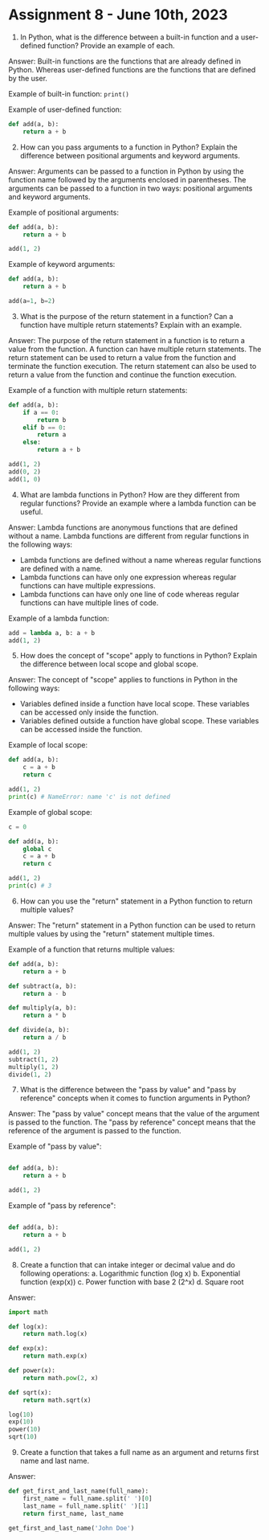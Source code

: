 # Assignment 8 - June 10th, 2023

1. In Python, what is the difference between a built-in function and a user-defined function? Provide an example of each.

Answer: Built-in functions are the functions that are already defined in Python. Whereas user-defined functions are the functions that are defined by the user.

Example of built-in function: `print()`

Example of user-defined function:

```python
def add(a, b):
    return a + b
```

2. How can you pass arguments to a function in Python? Explain the difference between positional arguments and keyword arguments.

Answer: Arguments can be passed to a function in Python by using the function name followed by the arguments enclosed in parentheses. The arguments can be passed to a function in two ways: positional arguments and keyword arguments.

Example of positional arguments:

```python
def add(a, b):
    return a + b

add(1, 2)

```

Example of keyword arguments:

````python
def add(a, b):
    return a + b

add(a=1, b=2)

````

3. What is the purpose of the return statement in a function? Can a function have multiple return statements? Explain with an example.

Answer: The purpose of the return statement in a function is to return a value from the function. A function can have multiple return statements. The return statement can be used to return a value from the function and terminate the function execution. The return statement can also be used to return a value from the function and continue the function execution.

Example of a function with multiple return statements:

```python
def add(a, b):
    if a == 0:
        return b
    elif b == 0:
        return a
    else:
        return a + b

add(1, 2)
add(0, 2)
add(1, 0)
```

4. What are lambda functions in Python? How are they different from regular functions? Provide an example where a lambda function can be useful.

Answer: Lambda functions are anonymous functions that are defined without a name. Lambda functions are different from regular functions in the following ways:

- Lambda functions are defined without a name whereas regular functions are defined with a name.
- Lambda functions can have only one expression whereas regular functions can have multiple expressions.
- Lambda functions can have only one line of code whereas regular functions can have multiple lines of code.

Example of a lambda function:

```python
add = lambda a, b: a + b
add(1, 2)
```

5. How does the concept of "scope" apply to functions in Python? Explain the difference between local scope and global scope.

Answer: The concept of "scope" applies to functions in Python in the following ways:

- Variables defined inside a function have local scope. These variables can be accessed only inside the function.
- Variables defined outside a function have global scope. These variables can be accessed inside the function.

Example of local scope:

```python
def add(a, b):
    c = a + b
    return c

add(1, 2)
print(c) # NameError: name 'c' is not defined
```

Example of global scope:

```python
c = 0

def add(a, b):
    global c
    c = a + b
    return c

add(1, 2)
print(c) # 3
```

6. How can you use the "return" statement in a Python function to return multiple values?

Answer: The "return" statement in a Python function can be used to return multiple values by using the "return" statement multiple times.

Example of a function that returns multiple values:

```python
def add(a, b):
    return a + b

def subtract(a, b):
    return a - b

def multiply(a, b):
    return a * b

def divide(a, b):
    return a / b

add(1, 2)
subtract(1, 2)
multiply(1, 2)
divide(1, 2)
```

7. What is the difference between the "pass by value" and "pass by reference" concepts when it
comes to function arguments in Python?

Answer: The "pass by value" concept means that the value of the argument is passed to the function. The "pass by reference" concept means that the reference of the argument is passed to the function.

Example of "pass by value":

```python

def add(a, b):
    return a + b

add(1, 2)

```

Example of "pass by reference":

```python

def add(a, b):
    return a + b

add(1, 2)

```

8. Create a function that can intake integer or decimal value and do following operations:
    a. Logarithmic function (log x)
    b. Exponential function (exp(x))
    c. Power function with base 2 (2^x)
    d. Square root

Answer:

```python
import math

def log(x):
    return math.log(x)

def exp(x):
    return math.exp(x)

def power(x):
    return math.pow(2, x)

def sqrt(x):
    return math.sqrt(x)

log(10)
exp(10)
power(10)
sqrt(10)
```

9. Create a function that takes a full name as an argument and returns first name and last name.

Answer:

```python
def get_first_and_last_name(full_name):
    first_name = full_name.split(' ')[0]
    last_name = full_name.split(' ')[1]
    return first_name, last_name

get_first_and_last_name('John Doe')
```
